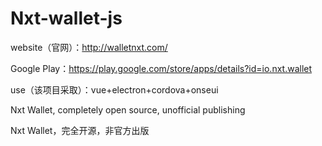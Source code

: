 # Nxt-wallet-js
website（官网）：http://walletnxt.com/

Google Play：https://play.google.com/store/apps/details?id=io.nxt.wallet

use（该项目采取）：vue+electron+cordova+onseui

Nxt Wallet, completely open source, unofficial publishing

Nxt Wallet，完全开源，非官方出版



